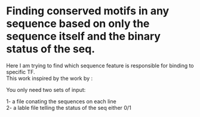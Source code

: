 # Finding conserved motifs in any sequence based on only the sequence itself and the binary status of the seq.  

Here I am trying to find which sequence feature is responsible for binding to specific TF.   
This work inspired by the work by :    

You only need two sets of input:  

1- a file conating the sequences on each line   
2- a lable file telling the status of the seq either 0/1



